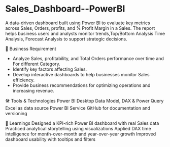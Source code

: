 # Sales_Dashboard--PowerBI
A data-driven dashboard built using Power BI to evaluate key metrics across Sales, Orders, profits, and % Profit Margin in a Sales. The report helps business users and analysts monitor trends,Top/Bottom Analysis Time Analysis, Forecast Analysis to support strategic decisions.

📌 Business Requirement
+ Analyze Sales, profitability, and Total Orders performance over time and For different Category.
+ Identify key factors affecting  Sales.
+ Develop interactive dashboards to help businesses monitor  Sales efficiency.
+ Provide business recommendations for optimizing operations and increasing revenue.

🛠 Tools & Technologies
Power BI Desktop
Data Model, DAX & Power Query
Excel as data source
Power BI Service
GitHub for documentation and versioning

🧠 Learnings
Designed a KPI-rich Power BI dashboard with real Sales data
Practiced analytical storytelling using visualizations
Applied DAX time intelligence for month-over-month and year-over-year growth
Improved dashboard usability with tooltips and filters
